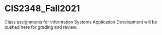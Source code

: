 # CIS2348_Fall2021
Class assignments for Information Systems Application Development will be pushed here for grading and review.
